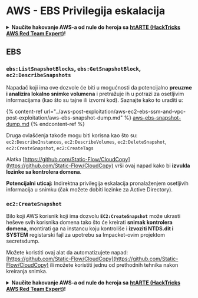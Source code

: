 # AWS - EBS Privilegija eskalacija

<details>

<summary><strong>Naučite hakovanje AWS-a od nule do heroja sa</strong> <a href="https://training.hacktricks.xyz/courses/arte"><strong>htARTE (HackTricks AWS Red Team Expert)</strong></a><strong>!</strong></summary>

Drugi načini podrške HackTricks-u:

* Ako želite da vidite **vašu kompaniju reklamiranu na HackTricks-u** ili **preuzmete HackTricks u PDF formatu** proverite [**SUBSCRIPTION PLANS**](https://github.com/sponsors/carlospolop)!
* Nabavite [**zvanični PEASS & HackTricks swag**](https://peass.creator-spring.com)
* Otkrijte [**The PEASS Family**](https://opensea.io/collection/the-peass-family), našu kolekciju ekskluzivnih [**NFT-ova**](https://opensea.io/collection/the-peass-family)
* **Pridružite se** 💬 [**Discord grupi**](https://discord.gg/hRep4RUj7f) ili [**telegram grupi**](https://t.me/peass) ili nas **pratite** na **Twitter-u** 🐦 [**@hacktricks_live**](https://twitter.com/hacktricks_live)**.**
* **Podelite svoje hakovanje trikove slanjem PR-ova na** [**HackTricks**](https://github.com/carlospolop/hacktricks) i [**HackTricks Cloud**](https://github.com/carlospolop/hacktricks-cloud) github repozitorijume.

</details>

## EBS

### `ebs:ListSnapshotBlocks`, `ebs:GetSnapshotBlock`, `ec2:DescribeSnapshots`

Napadač koji ima ove dozvole će biti u mogućnosti da potencijalno **preuzme i analizira lokalno snimke volumena** i pretražuje ih u potrazi za osetljivim informacijama (kao što su tajne ili izvorni kod). Saznajte kako to uraditi u:

{% content-ref url="../aws-post-exploitation/aws-ec2-ebs-ssm-and-vpc-post-exploitation/aws-ebs-snapshot-dump.md" %}
[aws-ebs-snapshot-dump.md](../aws-post-exploitation/aws-ec2-ebs-ssm-and-vpc-post-exploitation/aws-ebs-snapshot-dump.md)
{% endcontent-ref %}

Druga ovlašćenja takođe mogu biti korisna kao što su: `ec2:DescribeInstances`, `ec2:DescribeVolumes`, `ec2:DeleteSnapshot`, `ec2:CreateSnapshot`, `ec2:CreateTags`

Alatka [https://github.com/Static-Flow/CloudCopy](https://github.com/Static-Flow/CloudCopy) vrši ovaj napad kako bi **izvukla lozinke sa kontrolera domena**.

**Potencijalni uticaj:** Indirektna privilegija eskalacija pronalaženjem osetljivih informacija u snimku (čak možete dobiti lozinke za Active Directory).

### **`ec2:CreateSnapshot`**

Bilo koji AWS korisnik koji ima dozvolu **`EC2:CreateSnapshot`** može ukrasti heševe svih korisnika domena tako što će kreirati **snimak kontrolera domena**, montirati ga na instancu koju kontroliše i **izvoziti NTDS.dit i SYSTEM** registarski fajl za upotrebu sa Impacket-ovim projektom secretsdump.

Možete koristiti ovaj alat da automatizujete napad: [https://github.com/Static-Flow/CloudCopy](https://github.com/Static-Flow/CloudCopy) ili možete koristiti jednu od prethodnih tehnika nakon kreiranja snimka.

<details>

<summary><strong>Naučite hakovanje AWS-a od nule do heroja sa</strong> <a href="https://training.hacktricks.xyz/courses/arte"><strong>htARTE (HackTricks AWS Red Team Expert)</strong></a><strong>!</strong></summary>

Drugi načini podrške HackTricks-u:

* Ako želite da vidite **vašu kompaniju reklamiranu na HackTricks-u** ili **preuzmete HackTricks u PDF formatu** proverite [**SUBSCRIPTION PLANS**](https://github.com/sponsors/carlospolop)!
* Nabavite [**zvanični PEASS & HackTricks swag**](https://peass.creator-spring.com)
* Otkrijte [**The PEASS Family**](https://opensea.io/collection/the-peass-family), našu kolekciju ekskluzivnih [**NFT-ova**](https://opensea.io/collection/the-peass-family)
* **Pridružite se** 💬 [**Discord grupi**](https://discord.gg/hRep4RUj7f) ili [**telegram grupi**](https://t.me/peass) ili nas **pratite** na **Twitter-u** 🐦 [**@hacktricks_live**](https://twitter.com/hacktricks_live)**.**
* **Podelite svoje hakovanje trikove slanjem PR-ova na** [**HackTricks**](https://github.com/carlospolop/hacktricks) i [**HackTricks Cloud**](https://github.com/carlospolop/hacktricks-cloud) github repozitorijume.

</details>
